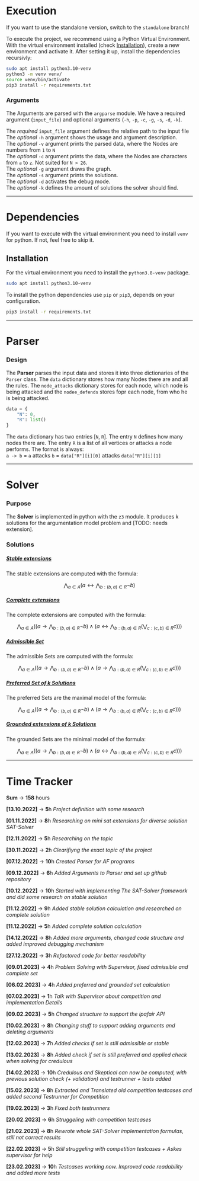 # Execution
If you want to use the standalone version, switch to the `standalone` branch!

To execute the project, we recommend using a Python Virtual Environment. With the virtual environment installed (check [Installation](#-Installation)), create a new environment and activate it. After setting it up, install the dependencies recursivly:

```bash
sudo apt install python3.10-venv
python3 -m venv venv/
source venv/bin/activate
pip3 install -r requirements.txt
```

### Arguments
The Arguments are parsed with the `argparse` module. We have a required argument (`input_file`) and optional arguments (`-h`, `-p`, `-c`, `-g`, `-s`, `-d`, `-k`).  

The _required_ `input_file` argument defines the relative path to the input file  
The _optional_ `-h` argument shows the usage and argument description.  
The _optional_ `-v` argument prints the parsed data, where the Nodes are numbers from `1` to `N`  
The _optional_ `-c` argument prints the data, where the Nodes are characters from `a` to `z`. Not suited for `N > 26`.  
The _optional_ `-g` argument draws the graph.  
The _optional_ `-s` argument prints the solutions.  
The _optional_ `-d` activates the debug mode.  
The _optional_ `-k` defines the amount of solutions the solver should find.
  
<hr>

# Dependencies

If you want to execute with the virtual environment you need to install `venv` for python. If not, feel free to skip it.
## Installation
For the virtual environment you need to install the `python3.8-venv` package.

```bash
sudo apt install python3.10-venv
```

To install the python dependencies use `pip` or `pip3`, depends on your configuration. 

```bash
pip3 install -r requirements.txt
```

<hr>

# Parser


### Design
The **Parser** parses the input data and stores it into three dictionaries of the `Parser` class. The `data` dictionary stores how many Nodes there are and all the rules. The `node_attacks` dictionary stores for each node, which node is being attacked and the `nodee_defends` stores fopr each node, from who he is being attacked. 

```python
data = {
    "N": 0,
    "R": list()
}
```

The `data` dictionary has two entries [`N`, `R`]. The entry `N` defines how many nodes there are. The entry `R` is a list of all vertices or attacks a node performs. The format is always:  
`a -> b` = `a` attacks `b` = `data["R"][i][0]` attacks `data["R"][i][1]`
<hr>

# Solver


### Purpose
The **Solver** is implemented in python with the `z3` module. It produces k solutions for the argumentation model problem and [TODO: needs extension].
### Solutions
##### <ins>Stable extensions</ins>
The stable extensions are computed with the formula:

$$ \bigwedge_{a \in A} \big( a \leftrightarrow  \bigwedge_{b:(b, a) \in R} \lnot b \big) $$

##### <ins>Complete extensions</ins>
The complete extensions are computed with the formula:

$$ \bigwedge_{a \in A} \big( \big( a \rightarrow  \bigwedge_{b:(b, a) \in R} \lnot b \big) \land \big( a \leftrightarrow \bigwedge_{b:(b,a) \in R} \big( \bigvee_{c:(c,b) \in R} c\big) \big)\big)$$

##### <ins>Admissible Set</ins>
The admissible Sets are computed with the formula:

$$ \bigwedge_{a \in A} \big( \big( a \rightarrow  \bigwedge_{b:(b, a) \in R} \lnot b \big) \land \big( a \rightarrow \bigwedge_{b:(b,a) \in R} \big( \bigvee_{c:(c,b) \in R} c\big) \big)\big)$$

##### <ins>Preferred Set of k Solutions</ins>
The preferred Sets are the maximal model of the formula:

$$ \bigwedge_{a \in A} \big( \big( a \rightarrow  \bigwedge_{b:(b, a) \in R} \lnot b \big) \land \big( a \rightarrow \bigwedge_{b:(b,a) \in R} \big( \bigvee_{c:(c,b) \in R} c\big) \big)\big)$$

##### <ins>Grounded extensions of k Solutions</ins>
The grounded Sets are the minimal model of the formula:

$$ \bigwedge_{a \in A} \big( \big( a \rightarrow  \bigwedge_{b:(b, a) \in R} \lnot b \big) \land \big( a \leftrightarrow \bigwedge_{b:(b,a) \in R} \big( \bigvee_{c:(c,b) \in R} c\big) \big)\big)$$
<hr>

# Time Tracker

**Sum** $\rightarrow$ **158** hours

**[13.10.2022]** $\rightarrow$ **5**h _Project definition with some research_

**[01.11.2022]** $\rightarrow$ **8**h _Researching on mini sat extensions for diverse solution SAT-Solver_

**[12.11.2022]** $\rightarrow$ **5**h _Researching on the topic_

**[30.11.2022]** $\rightarrow$ **2**h _Clearifiyng the exact topic of the project_

**[07.12.2022]** $\rightarrow$ **10**h _Created Parser for AF programs_

**[09.12.2022]** $\rightarrow$ **6**h _Added Arguments to Parser and set up github repository_

**[10.12.2022]** $\rightarrow$ **10**h _Started with implementing The SAT-Solver framework and did some research on stable solution_

**[11.12.2022]** $\rightarrow$ **9**h _Added stable solution calculation and researched on complete solution_

**[11.12.2022]** $\rightarrow$ **5**h _Added complete solution calculation_

**[14.12.2022]** $\rightarrow$ **8**h _Added more arguments, changed code structure and added improved debugging mechanism_

**[27.12.2022]** $\rightarrow$ **3**h _Refactored code for better readability_

**[09.01.2023]** $\rightarrow$ **4**h _Problem Solving with Supervisor, fixed admissible and complete set_

**[06.02.2023]** $\rightarrow$ **4**h _Added preferred and grounded set calculation_

**[07.02.2023]** $\rightarrow$ **1**h _Talk with Supervisor about competition and implementation Details_

**[09.02.2023]** $\rightarrow$ **5**h _Changed structure to support the ipafair API_

**[10.02.2023]** $\rightarrow$ **8**h _Changing stuff to support adding arguments and deleting arguments_

**[12.02.2023]** $\rightarrow$ **7**h _Added checks if set is still admissible or stable_

**[13.02.2023]** $\rightarrow$ **8**h _Added check if set is still preferred and applied check when solving for credulous_

**[14.02.2023]** $\rightarrow$ **10**h _Credulous and Skeptical can now be computed, with previous solution check (+ validation) and testrunner + tests added_

**[15.02.2023]** $\rightarrow$ **8**h _Extracted and Translated old competition testcases and added second Testrunner for Competition_

**[19.02.2023]** $\rightarrow$ **3**h _Fixed both testrunners_

**[20.02.2023]** $\rightarrow$ **6**h _Struggeling with competition testcases_

**[21.02.2023]** $\rightarrow$ **8**h _Rewrote whole SAT-Solver implementation formulas, still not correct results_

**[22.02.2023]** $\rightarrow$ **5**h _Still struggeling with competition testcases + Askes supervisor for help_

**[23.02.2023]** $\rightarrow$ **10**h _Testcases working now. Improved code readability and added more tests_







